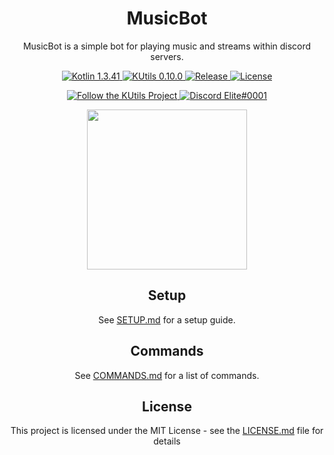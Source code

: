 <div align="center">

# MusicBot
MusicBot is a simple bot for playing music and streams within discord servers.
</div>
<p align="center">
  <a href="https://kotlinlang.org/">
    <img src="https://img.shields.io/badge/Kotlin-1.3.41-blue.svg" alt="Kotlin 1.3.41">
  </a>
  <a href="https://gitlab.com/Aberrantfox/KUtils">
    <img src="https://img.shields.io/badge/KUtils-0.10.0-blueviolet.svg" alt="KUtils 0.10.0">
  </a>
  <a href="https://github.com/cFerg/MusicBot/releases/">
    <img src="https://img.shields.io/github/release/cFerg/MusicBot.svg" alt="Release">
  </a>
  <a href="LICENSE.md">
    <img src="https://img.shields.io/github/license/cFerg/MusicBot.svg" alt="License">
  </a>
</p>
<p align="center">
  <a href="https://discord.gg/REZVVjA">
    <img src="https://img.shields.io/discord/453208597082406912?logo=discord" alt="Follow the KUtils Project">
  </a>
  <a href="https://discordapp.com/users/167417801873555456/">
    <img src="https://img.shields.io/badge/Discord-Elite%230001-9cf.svg" alt="Discord Elite#0001">
  </a>
</p>
<p align="center">
  <img src="https://i.imgur.com/MKLAMIb.png" width="256">
</p>
<div align="center">

## Setup
See [SETUP.md](setup.md) for a setup guide.

## Commands
See [COMMANDS.md](commands.md) for a list of commands.

## License
This project is licensed under the MIT License - see the [LICENSE.md](LICENSE.md) file for details
</div>
